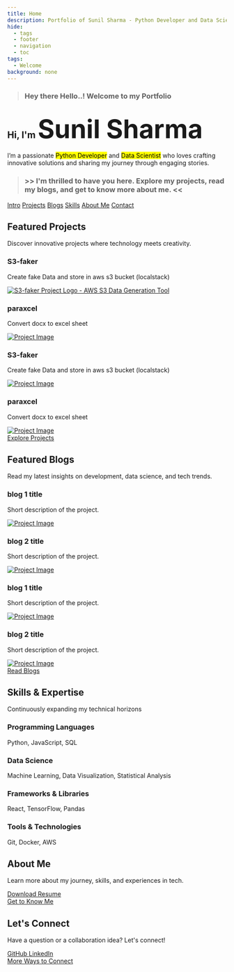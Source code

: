 ```yaml
---
title: Home
description: Portfolio of Sunil Sharma - Python Developer and Data Scientist
hide:
  - tags
  - footer
  - navigation
  - toc
tags:
  - Welcome
background: none
---
```


<div class="main-body">
<!-- Welcome Message -->
<blockquote id="wel-quote">
    <h3 id="welcome">Hey there Hello..! Welcome to my Portfolio</h3>
</blockquote>

<!-- Intro -->
<section>
    <div class="hero-content">
        <h1 id="intro">Hi, I'm <span class="highlight" style="font-size: 2.8em;" id="name">Sunil Sharma</span></h1>
        <p>
            I’m a passionate <span style="background-color: yellow; color:black;">Python Developer</span> and <span style="background-color: yellow; color:black;">Data Scientist</span> who loves crafting innovative solutions and sharing my journey through engaging stories.
        </p>
    </div>
</section>

<!-- Explore -->
<section>
    <!-- Quick links -->
    <blockquote id="ex-quote">
        <h3 id="explore">
            >> I'm thrilled to have you here. Explore my projects, read my blogs, and get to know more about me. <<
        </h3>
    </blockquote>
</section>
<div class="hero-links-container">
    <div class="hero-links">
        <a class="hero-link" href="#intro">Intro</a>
        <a class="hero-link" href="#projects">Projects</a>
        <a class="hero-link" href="#blogs">Blogs</a>
        <a class="hero-link" href="#skills">Skills</a>
        <a class="hero-link" href="#about">About Me</a>
        <a class="hero-link" href="#contact">Contact</a>
    </div>
</div>

<!-- Projects -->
<!-- Showcase 3-5 of your best projects with brief descriptions and links. -->
<section>
    <h2 id="projects"> Featured Projects</h2>
    <p>Discover innovative projects where technology meets creativity.</p>
    <div class="project-cards">
        <div class="project-card">
            <div class="project-content">
                <h3>S3-faker</h3>
                <p>Create fake Data and store in aws s3 bucket (localstack)</p>
            </div>
            <a class="project-link" href="projects/s3-faker">
                <img src="/assets/img/paraxcel.ico" alt="S3-faker Project Logo - AWS S3 Data Generation Tool"/>
            </a>
        </div>
        <div class="project-card">
            <div class="project-content">
                <h3>paraxcel</h3>
                <p>Convert docx to excel sheet</p>
            </div>
            <a class="project-link" href="projects/paraxcel">
                <img src="/assets/img/paraxcel.ico" alt="Project Image" />
            </a>
        </div>
        <div class="project-card">
            <div class="project-content">
                <h3>S3-faker</h3>
                <p>Create fake Data and store in aws s3 bucket (localstack)</p>
            </div>
            <a class="project-link" href="projects/s3-faker">
                <img src="/assets/img/paraxcel.ico" alt="Project Image" />
            </a>
        </div>
        <div class="project-card">
            <div class="project-content">
                <h3>paraxcel</h3>
                <p>Convert docx to excel sheet</p>
            </div>
            <a class="project-link" href="projects/paraxcel">
                <img src="/assets/img/paraxcel.ico" alt="Project Image" />
            </a>
        </div>
    </div>
    <div class="explore-button">
        <a href="projects/">Explore Projects</a>
    </div>
</section>

<!-- blogs -->
<!-- Showcase 3-5 of your best blogs with brief descriptions and links. -->
<section>
    <h2 id="blogs"> Featured Blogs</h2>
    <p>Read my latest insights on development, data science, and tech trends.</p>
    <div class="blog-cards">
        <div class="blog-card">
            <div class="blog-content">
                <h3>blog 1 title</h3>
                <p>Short description of the project.</p>
            </div>
            <a class="blog-link" href="blog/post/b-1">
                <img src="path/to/image.jpg" alt="Project Image" />
            </a>
        </div>
        <div class="blog-card">
            <div class="blog-content">
                <h3>blog 2 title</h3>
                <p>Short description of the project.</p>
            </div>
            <a class="blog-link" href="blog/post/b-2">
                <img src="path/to/image.jpg" alt="Project Image" />
            </a>
        </div>
        <div class="blog-card">
            <div class="blog-content">
                <h3>blog 1 title</h3>
                <p>Short description of the project.</p>
            </div>
            <a class="blog-link" href="blog/post/b-1">
                <img src="path/to/image.jpg" alt="Project Image" />
            </a>
        </div>
        <div class="blog-card">
            <div class="blog-content">
                <h3>blog 2 title</h3>
                <p>Short description of the project.</p>
            </div>
            <a class="blog-link" href="blog/post/b-2">
                <img src="path/to/image.jpg" alt="Project Image" />
            </a>
        </div>
    </div>
    <div class="explore-button">
        <a href="blog/">Read Blogs</a>
    </div>
</section>
<!-- Skills -->
<section class="skill-section">
    <h2 id="skills">Skills & Expertise</h2>
    <p>Continuously expanding my technical horizons</p>
    <div class="skills-grid">
        <div class="skill-card">
            <div class="content">
                <h3>Programming Languages</h3>
                <p class="skill-list">
                    Python,
                    JavaScript,
                    SQL
                </p>
            </div>
            <i class="fas fa-code skill-icon"></i>
        </div>
        <div class="skill-card">
            <div class="content">
                <h3>Data Science</h3>
                <p class="skill-list">
                    Machine Learning,
                    Data Visualization,
                    Statistical Analysis
                </p>
            </div>
            <i class="fas fa-chart-bar skill-icon"></i>
        </div>
        <div class="skill-card">
            <div class="content">
                <h3>Frameworks & Libraries</h3>
                <p class="skill-list">
                    React,
                    TensorFlow,
                    Pandas
                </p>
            </div>
            <i class="fas fa-toolbox skill-icon"></i>
        </div>
        <div class="skill-card">
            <div class="content">
                <h3>Tools & Technologies</h3>
                <p class="skill-list">
                    Git,
                    Docker,
                    AWS
                </p>
            </div>
            <i class="fas fa-terminal skill-icon"></i>
        </div>
    </div>
</section>

<!-- About Me and Connect Section -->
<section class="about-connect">
    <div class="about-section">
        <h2 id="about">About Me</h2>
        <p>Learn more about my journey, skills, and experiences in tech.</p>
        <div class="resume-link">
            <a href="resume" target="_blank">
                <i class="fas fa-file-alt"></i>
                Download Resume
            </a>
        </div>
        <div class="explore-button">
            <a href="about">
                <i class="fas fa-user"></i> 
            Get to Know Me</a>
        </div>
    </div>
    <div class="connect-section">
        <h2 id=contact>Let's Connect</h2>
        <p>Have a question or a collaboration idea? Let's connect!</p>
        <div class="social-links">
            <a href="https://github.com/mrxsierra" class="social-link">
                <i class="fab fa-github"></i>
                GitHub
            </a>
            <a href="https://linkedin.com/in/sunilsharma97" class="social-link">
                <i class="fab fa-linkedin"></i>
                LinkedIn
            </a>
        </div>
        <div class="explore-button">
            <a href="contact/">More Ways to Connect</a>
        </div>
    </div>
</section>
</div>

<script>
window.addEventListener('scroll', function() {
    const nav = document.querySelector('.hero-links-container');
    if (window.scrollY > 100) {
        nav.classList.add('scrolled');
    } else {
        nav.classList.remove('scrolled');
    }
});
</script>

